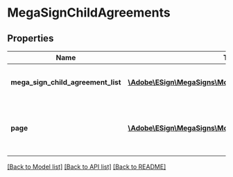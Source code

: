 # MegaSignChildAgreements

## Properties
Name | Type | Description | Notes
------------ | ------------- | ------------- | -------------
**mega_sign_child_agreement_list** | [**\Adobe\ESign\MegaSigns\Model\MegaSignChildAgreement[]**](MegaSignChildAgreement.md) | A array of MegaSign child agreements | [optional] 
**page** | [**\Adobe\ESign\MegaSigns\Model\PageInfo**](PageInfo.md) | Pagination information for navigating through the response | [optional] 

[[Back to Model list]](../README.md#documentation-for-models) [[Back to API list]](../README.md#documentation-for-api-endpoints) [[Back to README]](../README.md)


